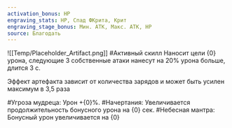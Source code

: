 ```yaml
---
activation_bonus: HP
engraving_stats: HP, Спад ФКрита, Крит
engraving_stage_bonus: Мин. АТК, Макс. АТК, HP
source: Благодать
---
```

![[Temp/Placeholder_Artifact.png]]
#Активный скилл
Наносит цели {0} урона, следующие 3 собственные атаки нанесут на 20% урона больше, длится 3 с.

Эффект артефакта зависит от количества зарядов и может быть усилен максимум в 3,5 раза

#Угроза мудреца: 
Урон +{0}%.
#Начертания: 
Увеличивается продолжительность бонусного урона на {0} сек.
#Небесная мантра: 
Бонусный урон увеличивается на {0}
